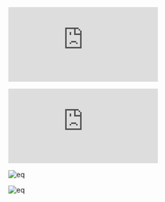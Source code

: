 ![eq](http://latex.codecogs.com/png.latex?L_1)

![eq](http://latex.codecogs.com/png.latex?D%28S%28Wx+b%29,L%29)

![eq](http://latex.codecogs.com/png.latex?LOSS%20=%20\frac{1}{N}%20\sum_i%20D%28S%28Wx_i+b%29,L_i%29)

![eq](http://latex.codecogs.com/png.latex?\Large&space;x=\frac{-b\pm\sqrt{b^2-4ac}}{2a})
